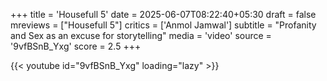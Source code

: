 +++
title = 'Housefull 5'
date = 2025-06-07T08:22:40+05:30
draft = false
mreviews = ["Housefull 5"]
critics = ['Anmol Jamwal']
subtitle = "Profanity and Sex as an excuse for storytelling"
media = 'video'
source = '9vfBSnB_Yxg'
score = 2.5
+++

{{< youtube id="9vfBSnB_Yxg" loading="lazy" >}}

